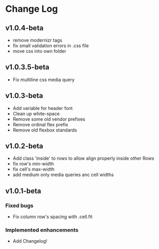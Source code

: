 Change Log
==============

## v1.0.4-beta
- remove modernizr tags
- fix small validation errors in .css file
- move css into own folder

## v1.0.3.5-beta
- Fix multiline css media query

## v1.0.3-beta
- Add variable for header font
- Clean up white-space
- Remove some old vendor prefixes
- Remove ordinal flex prefix
- Remove old flexbox standards

## v1.0.2-beta
- Add class 'inside' to rows to allow align properly inside other Rows
- fix row's min-width
- fix cell's max-width
- add medium only media queries anc cell widths

## v1.0.1-beta  
### Fixed bugs
- Fix column row's spacing with .cell.fit

### Implemented enhancements
- Add Changelog!
